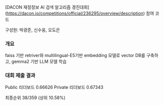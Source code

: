 [DACON 재정정보 AI 검색 알고리즘 경진대회] (https://dacon.io/competitions/official/236295/overview/description) 참여 코드

구성원: 박광준, 신수웅, 오도은

### 개요
faiss 기반 retriver와 multilingual-E5기반 embedding 모델로 vector DB를 구축하고, gemma2 기반 LLM 모델 학습

### 대회 제출 결과
Public 리더보드 0.66626
Private 리더보드 0.67343

최종순위 38/359 (상위 10.58%)
